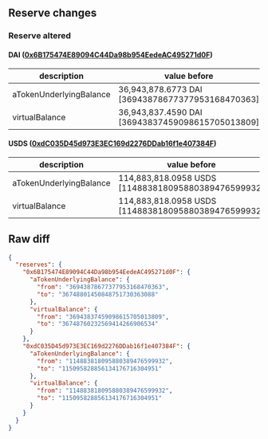 ## Reserve changes

### Reserve altered

#### DAI ([0x6B175474E89094C44Da98b954EedeAC495271d0F](https://etherscan.io/address/0x6B175474E89094C44Da98b954EedeAC495271d0F))

| description | value before | value after |
| --- | --- | --- |
| aTokenUnderlyingBalance | 36,943,878.6773 DAI [36943878677377953168470363] | 36,748,801.4508 DAI [36748801450848751730363088] |
| virtualBalance | 36,943,837.4590 DAI [36943837459098615705013809] | 36,748,760.2325 DAI [36748760232569414266906534] |


#### USDS ([0xdC035D45d973E3EC169d2276DDab16f1e407384F](https://etherscan.io/address/0xdC035D45d973E3EC169d2276DDab16f1e407384F))

| description | value before | value after |
| --- | --- | --- |
| aTokenUnderlyingBalance | 114,883,818.0958 USDS [114883818095880389476599932] | 115,095,828.8561 USDS [115095828856134176716304951] |
| virtualBalance | 114,883,818.0958 USDS [114883818095880389476599932] | 115,095,828.8561 USDS [115095828856134176716304951] |


## Raw diff

```json
{
  "reserves": {
    "0x6B175474E89094C44Da98b954EedeAC495271d0F": {
      "aTokenUnderlyingBalance": {
        "from": "36943878677377953168470363",
        "to": "36748801450848751730363088"
      },
      "virtualBalance": {
        "from": "36943837459098615705013809",
        "to": "36748760232569414266906534"
      }
    },
    "0xdC035D45d973E3EC169d2276DDab16f1e407384F": {
      "aTokenUnderlyingBalance": {
        "from": "114883818095880389476599932",
        "to": "115095828856134176716304951"
      },
      "virtualBalance": {
        "from": "114883818095880389476599932",
        "to": "115095828856134176716304951"
      }
    }
  }
}
```